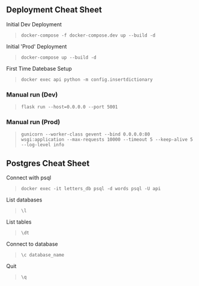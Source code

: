 ## Deployment Cheat Sheet
Initial Dev Deployment
> `docker-compose -f docker-compose.dev up --build -d`

Initial 'Prod' Deployment
> `docker-compose up --build -d`

First Time Datebase Setup
>`docker exec api python -m config.insertdictionary`

### **Manual run (Dev)**
> `flask run --host=0.0.0.0 --port 5001`

### **Manual run (Prod)**
> `gunicorn --worker-class gevent --bind 0.0.0.0:80 wsgi:application --max-requests 10000 --timeout 5 --keep-alive 5 --log-level info`

## Postgres Cheat Sheet
Connect with psql
> `docker exec -it letters_db psql -d words psql -U api`

List databases
>`\l`

List tables
>`\dt`

Connect to database
>`\c database_name`

Quit
> `\q`


